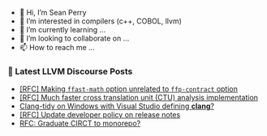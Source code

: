 - 👋 Hi, I’m Sean Perry
- 👀 I’m interested in compilers (c++, COBOL, llvm)
- 🌱 I’m currently learning ...
- 💞️ I’m looking to collaborate on ...
- 📫 How to reach me ...

<!---
s66perry/s66perry is a ✨ special ✨ repository because its `README.md` (this file) appears on your GitHub profile.
You can click the Preview link to take a look at your changes.
--->
### 📕 Latest LLVM Discourse Posts

<!-- DISCOURSE-LLVM:START -->
- [[RFC] Making `ffast-math` option unrelated to `ffp-contract` option](https://discourse.llvm.org/t/rfc-making-ffast-math-option-unrelated-to-ffp-contract-option/61912#post_1)
- [[RFC] Much faster cross translation unit &lpar;CTU&rpar; analysis implementation](https://discourse.llvm.org/t/rfc-much-faster-cross-translation-unit-ctu-analysis-implementation/61728#post_9)
- [Clang-tidy on Windows with Visual Studio defining __clang__?](https://discourse.llvm.org/t/clang-tidy-on-windows-with-visual-studio-defining-clang/61911#post_1)
- [[RFC] Update developer policy on release notes](https://discourse.llvm.org/t/rfc-update-developer-policy-on-release-notes/61856?page=2#post_21)
- [RFC: Graduate CIRCT to monorepo?](https://discourse.llvm.org/t/rfc-graduate-circt-to-monorepo/61890#post_7)
<!-- DISCOURSE-LLVM:END -->
